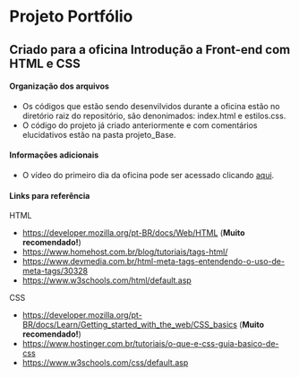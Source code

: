 # Projeto Portfólio
## Criado para a oficina Introdução a Front-end com HTML e CSS

#### Organização dos arquivos

- Os códigos que estão sendo desenvilvidos durante a oficina estão no diretório raiz do repositório, são denonimados: index.html e estilos.css.
- O código do projeto já criado anteriormente e com comentários elucidativos estão na pasta projeto_Base.

#### Informações adicionais
- O vídeo do primeiro dia da oficina pode ser acessado clicando [aqui](https://drive.google.com/file/d/1XcnoRZza4ZNIPaHY3UceD0K_fxeIlmE1/view?usp=sharing).


#### Links para referência

HTML
- https://developer.mozilla.org/pt-BR/docs/Web/HTML   (**Muito recomendado!**)
- https://www.homehost.com.br/blog/tutoriais/tags-html/
- https://www.devmedia.com.br/html-meta-tags-entendendo-o-uso-de-meta-tags/30328
- https://www.w3schools.com/html/default.asp

CSS
- https://developer.mozilla.org/pt-BR/docs/Learn/Getting_started_with_the_web/CSS_basics   (**Muito recomendado!**)
- https://www.hostinger.com.br/tutoriais/o-que-e-css-guia-basico-de-css
- https://www.w3schools.com/css/default.asp




